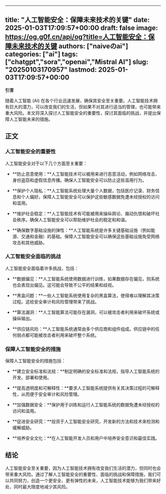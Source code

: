 
---
title: "人工智能安全：保障未来技术的关键"
date: 2025-01-03T17:09:57+00:00
draft: false
image: https://og.g0f.cn/api/og?title=人工智能安全：保障未来技术的关键
authors: ["naiveのai"]
categories: ["ai"]
tags: ["chatgpt","sora","openai","Mistral AI"]
slug: "20250103170957"
lastmod: 2025-01-03T17:09:57+00:00
---
**引言**

随着人工智能 (AI) 在各个行业迅速发展，确保其安全至关重要。人工智能技术拥有巨大的潜力，可以改变我们的生活，但如果不对其进行适当的管理，也可能带来重大风险。本文将深入探讨人工智能安全的重要性，探讨其面临的挑战，并提出保障人工智能未来的措施。

## 正文

### 人工智能安全的重要性

人工智能安全对于以下几个方面至关重要：

- **防止恶意使用：**人工智能技术可以被用来进行恶意活动，例如网络攻击、身份盗窃和虚假信息传播。确保人工智能安全可以防止这些滥用行为。

- **保护个人隐私：**人工智能系统处理大量个人数据，包括医疗记录、财务信息和个人偏好。保障人工智能安全可以保护这些敏感数据免遭未经授权的访问和滥用。

- **维护社会稳定：**人工智能技术有可能被用来操纵舆论、煽动仇恨和破坏社会秩序。确保人工智能安全可以帮助维护社会的稳定和和谐。

- **确保数字基础设施的弹性：**人工智能系统是许多关键基础设施（例如能源、交通和金融）的基础。保障人工智能安全可以确保这些基础设施免受网络攻击和其他威胁。

### 人工智能安全面临的挑战

人工智能安全面临着许多挑战，包括：

- **数据偏见：**人工智能系统使用数据进行训练，如果数据存在偏见，则系统也会表现出偏见。这可能会导致不公平的结果和歧视。

- **黑盒问题：**一些人工智能系统使用复杂的黑盒算法，使得难以理解其决策过程。这给安全审计和风险管理带来了挑战。

- **算法漏洞：**人工智能算法可能存在漏洞，可以被攻击者利用来破坏系统或操纵输出。

- **供应链风险：**人工智能系统通常由多个供应商和组件组成。供应链中的任何弱点都可能被攻击者利用来破坏整个系统。

### 保障人工智能安全的措施

保障人工智能安全的措施包括：

- **建立安全标准和法规：**制定明确的安全标准和法规，指导人工智能系统的开发、部署和使用。

- **提高透明度和可解释性：**要求人工智能系统提供有关其决策过程的可解释性，从而便于安全审计和风险管理。

- **加强数据安全：**保护用于训练和运行人工智能系统的数据免遭未经授权的访问和滥用。

- **促进安全研究：**投资于人工智能安全研究，开发新的方法和技术来检测和缓解威胁。

- **培养安全文化：**在人工智能开发人员和用户中培养安全意识和最佳实践。

## 结论

人工智能安全至关重要，因为人工智能技术拥有改变我们生活的潜力，但同时也会带来重大风险。通过了解人工智能安全的重要性、面临的挑战和保障措施，我们可以共同努力，创造一个更安全、更有弹性的未来，人工智能技术能够为我们带来好处，同时最大限度地减少其风险。